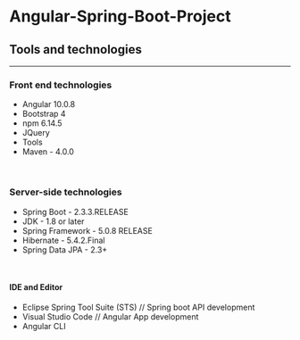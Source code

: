 # Angular-Spring-Boot-Project

<h2>Tools and technologies</h2>
<hr />

<h3>Front end technologies</h3>
<ul>
  <li>Angular 10.0.8</li>
  <li>Bootstrap 4</li>
  <li>npm 6.14.5</li>
  <li>JQuery</li>
  <li>Tools</li>
  <li>Maven - 4.0.0</li>
</ul>
<br/>
<h3>Server-side technologies</h3>
<ul>
  <li>Spring Boot - 2.3.3.RELEASE</li>
  <li>JDK - 1.8 or later</li>
  <li>Spring Framework - 5.0.8 RELEASE</li>
  <li>Hibernate - 5.4.2.Final</li>
  <li>Spring Data JPA - 2.3+</li>
</ul>
<br />
<h4>IDE and Editor</h4>
<ul>
  <li>Eclipse Spring Tool Suite (STS) // Spring boot API development</li>
  <li>Visual Studio Code // Angular App development</li>
  <li>Angular CLI</li>
</ul>
